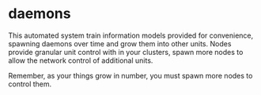 # daemons
This automated system train information models provided for convenience, spawning daemons over time and grow them into other units. Nodes provide granular unit control with in your clusters, spawn more nodes to allow the network control of additional units.

Remember, as your things grow in number, you must spawn more nodes to control them.

